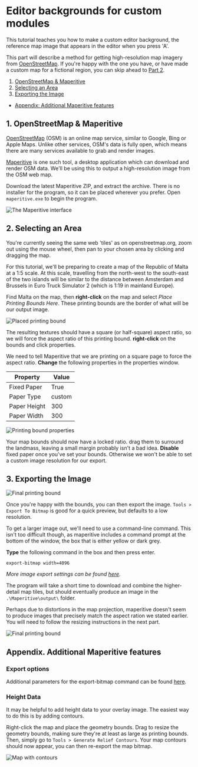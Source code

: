 # Editor backgrounds for custom modules

This tutorial teaches you how to make a custom editor background, the reference map image that appears in the editor when you press 'A'.

This part will describe a method for getting high-resolution map imagery from [OpenStreetMap](https://www.openstreetmap.org/about). If you're happy with the one you have, or have made a custom map for a fictional region, you can skip ahead to [Part 2](#).

1. [OpenStreetMap & Maperitive](#section1)
2. [Selecting an Area](#section2)
3. [Exporting the Image](#section3)


- [Appendix: Additional Maperitive features](#appendix)


<a name="section1"></a>
## 1. OpenStreetMap & Maperitive

[OpenStreetMap](https://www.openstreetmap.org) (OSM) is an online map service, similar to Google, Bing or Apple Maps. Unlike other services, OSM's data is fully open, which means there are many services available to grab and render images.

[Maperitive](http://maperitive.net/) is one such tool, a desktop application which can download and render OSM data. We'll be using this to output a high-resolution image from the OSM web map.

Download the latest Maperitive ZIP, and extract the archive. There is no installer for the program, so it can be placed wherever you prefer. Open ```maperitive.exe``` to begin the program.

![The Maperitive interface](img/1_maperitive.png)

<a name="section2"></a>
## 2. Selecting an Area

You're currently seeing the same web 'tiles' as on openstreetmap.org, zoom out using the mouse wheel, then pan to your chosen area by clicking and dragging the map.

For this tutorial, we'll be preparing to create a map of the Republic of Malta at a 1:5 scale. At this scale, travelling from the north-west to the south-east of the two islands will be similar to the distance between Amsterdam and Brussels in Euro Truck Simulator 2 (which is 1:19 in mainland Europe).

Find Malta on the map, then **right-click** on the map and select _Place Printing Bounds Here_. These printing bounds are the border of what will be our output image.

![Placed printing bound](img/1_bounds.png)

The resulting textures should have a square (or half-square) aspect ratio, so we will force the aspect ratio of this printing bound. **right-click** on the bounds and click properties.

We need to tell Maperitive that we are printing on a square page to force the aspect ratio. **Change** the following properties in the properties window.

| **Property** | **Value** |
| --- | --- |
| Fixed Paper | True |
| Paper Type | custom |
| Paper Height | 300 |
| Paper Width | 300 |

![Printing bound properties](img/1_ratio.png)

Your map bounds should now have a locked ratio. drag them to surround the landmass, leaving a small margin probably isn't a bad idea. **Disable** fixed paper once you've set your bounds. Otherwise we won't be able to set a custom image resolution for our export.

<a name="section3"></a>
## 3. Exporting the Image

![Final printing bound](img/1_boundsfinal.png)

Once you're happy with the bounds, you can then export the image. ```Tools > Export To Bitmap``` is good for a quick preview, but defaults to a low resolution.

To get a larger image out, we'll need to use a command-line command. This isn't too difficult though, as maperitive includes a command prompt at the bottom of the window, the box that is either yellow or dark grey.

**Type** the following command in the box and then press enter.

```
export-bitmap width=4096
```
_More image export settings can be found [here](http://maperitive.net/docs/Commands/ExportBitmap.html)._

The program will take a short time to download and combine the higher-detail map tiles, but should eventually produce an image in the ```.\Maperitive\output\``` folder.

Perhaps due to distortions in the map projection, maperitive doesn't seem to produce images that precisely match the aspect ration we stated earlier. You will need to follow the resizing instructions in the next part.

![Final printing bound](img/1_output.png)

<a name="appendix"></a>
## Appendix. Additional Maperitive features

### Export options

Additional parameters for the export-bitmap command can be found [here](http://maperitive.net/docs/Commands/ExportBitmap.html).

### Height Data

It may be helpful to add height data to your overlay image. The easiest way to do this is by adding contours.

Right-click the map and place the geometry bounds. Drag to resize the geometry bounds, making sure they're at least as large as printing bounds. Then, simply go to ```Tools > Generate Relief Contours```. Your map contours should now appear, you can then re-export the map bitmap.

![Map with contours](img/1_contour.png)
